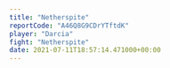 ```yaml
---
title: "Netherspite"
reportCode: "A46Q8G9CDrYTftdK"
player: "Darcia"
fight: "Netherspite"
date: 2021-07-11T18:57:14.471000+00:00
---
```

